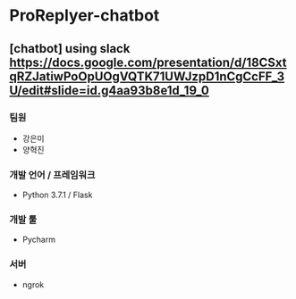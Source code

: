 # ProReplyer-chatbot
[chatbot] using slack
https://docs.google.com/presentation/d/18CSxtqRZJatiwPoOpUOgVQTK71UWJzpD1nCgCcFF_3U/edit#slide=id.g4aa93b8e1d_19_0
------------------------
### 팀원
* 강은미
* 양혁진
### 개발 언어 / 프레임워크
* Python 3.7.1 / Flask
### 개발 툴
* Pycharm
### 서버
* ngrok
